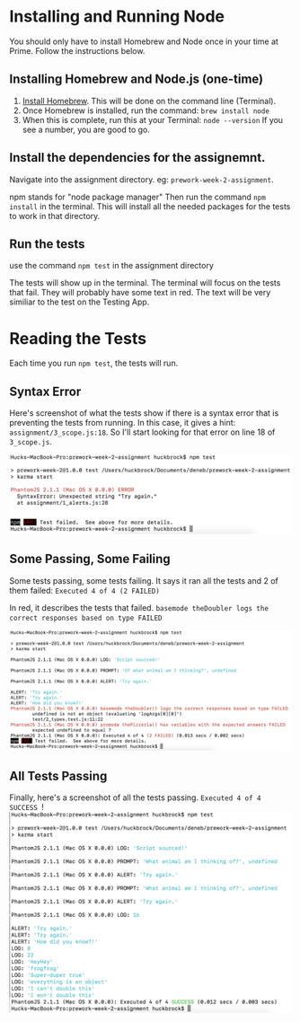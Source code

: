 # Installing and Running Node
You should only have to install Homebrew and Node once in your time at Prime. Follow the instructions below.

## Installing Homebrew and Node.js (one-time)
1. [Install Homebrew](http://brew.sh/). This will be done on the command line (Terminal). 
2. Once Homebrew is installed, run the command: `brew install node`
3. When this is complete, run this at your Terminal: `node --version` If you see a number, you are good to go.


## Install the dependencies for the assignemnt.

Navigate into the assignment directory. eg: `prework-week-2-assignment`.

npm stands for "node package manager"
Then run the command `npm install` in the terminal.  This will install all the needed packages for the tests to work in that directory. 


## Run the tests
use the command `npm test` in the assignment directory

The tests will show up in the terminal. The terminal will focus on the tests that fail. They will probably have some text in red. The text will be very similiar to the test on the Testing App. 


# Reading the Tests

Each time you run `npm test`, the tests will run. 

## Syntax Error
Here's screenshot of what the tests show if there is a syntax error that is preventing the tests from running. In this case, it gives a hint: `assignment/3_scope.js:18`. So I'll start looking for that error on line 18 of `3_scope.js`.

![syntax error](syntaxError.png)

## Some Passing, Some Failing
Some tests passing, some tests failing. It says it ran all the tests and 2 of them failed: `Executed 4 of 4 (2 FAILED)`

In red, it describes the tests that failed. `basemode theDoubler logs the correct responses based on type FAILED`

![two tests passing, two failing](twoPassTwoFail.png)

## All Tests Passing
Finally, here's a screenshot of all the tests passing. `Executed 4 of 4 SUCCESS `!
![all tests passing!](allTestsPassing.png)
